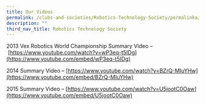 ```yaml
---
title: Our Videos
permalink: /clubs-and-societies/Robotics-Technology-Society/permalinka/robotics/our-videos/
description: ""
third_nav_title: Robotics Technology Society
---
```

2013 Vex Robotics World Championship Summary Video – [https://www.youtube.com/watch?v=wP3eq-t5IDg](https://www.youtube.com/embed/wP3eq-t5IDg)

2014 Summary Video – [https://www.youtube.com/watch?v=BZrQ-MIuYHw](https://www.youtube.com/embed/BZrQ-MIuYHw)

2015 Summary Video – [https://www.youtube.com/watch?v=U5jootC0Oaw](https://www.youtube.com/embed/U5jootC0Oaw)